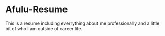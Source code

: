 # Afulu-Resume
This is a resume including everrything about me professionally and a little bit of who I am outside of career life.
